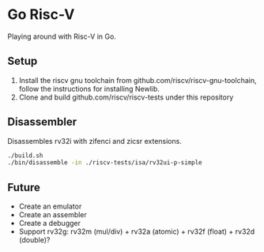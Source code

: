 # Go Risc-V

Playing around with Risc-V in Go.

## Setup

1. Install the riscv gnu toolchain from github.com/riscv/riscv-gnu-toolchain, follow the
   instructions for installing Newlib.
2. Clone and build github.com/riscv/riscv-tests under this repository

## Disassembler

Disassembles rv32i with zifenci and zicsr extensions.

```bash
./build.sh
./bin/disassemble -in ./riscv-tests/isa/rv32ui-p-simple
```

## Future

- Create an emulator
- Create an assembler
- Create a debugger
- Support rv32g: rv32m (mul/div) + rv32a (atomic) + rv32f (float) + rv32d (double)?
